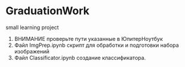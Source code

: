 # GraduationWork
small learning project
1. ВНИМАНИЕ проверьте пути указанные в ЮпитерНоутбук
2. Файл ImgPrep.ipynb скрипт для обработки и подготовки набора изображений
3. Файл Classificator.ipynb создание классификатора.

